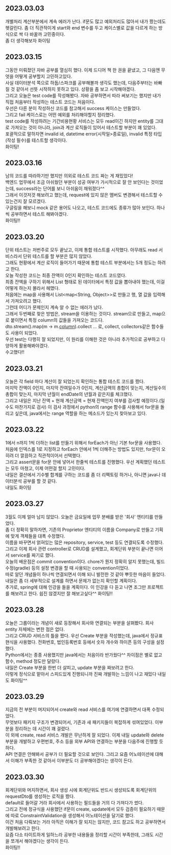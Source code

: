 ## 2023.03.03
개별처리 계산부분에서 계속 에러가 난다. if문도 많고 예외처리도 많아서 내가 짰는데도 헷갈린다. 좀 더 직관적이게 start와 end 변수를 두고 케이스별로 값을 다르게 하는 방식으로 싹 다 바꿀까 고민중이다.  
좀 더 생각해보자 화이팅

## 2023.03.15
그동안 미뤄졌던 자바 공부를 열심히 했다. 이제 드디어 책 한 권을 끝냈고, 그 다음엔 무엇을 어떻게 공부할지 고민하고있다.  
사실 데이터분석 쪽으로 하둡/스파크를 공부해볼까 생각도 했는데, 다음주부터는 바빠질 것 같아서 선뜻 시작하지 못하고 있다.
상황을 좀 보고 시작해야겠다.  
그리고 오늘은 test code를 작성해봤다. 자바 공부하면서 따라 써보기는 했지만 내가 직접 처음부터 작성하는 테스트 코드는 처음이다.  
우선은 다른 분이 작성하신 코드를 참고해서 success 케이스는 만들었다.  
그리고 fail 케이스로는 어떤 예외를 처리해야할지 정리했다.  
test code를 작성하려는 기간비용현황 서비스는 모두 read이긴 하지만 entity를 그대로 가져오는 것이 아니라, join과 계산 로직들이 있어서 테스트할 부분이 꽤 있었다.  
포괄적으로 말하자면 invalid id, datetime error(시작일>종료일), invalid 특정 타입(작성 필수)를 테스트할 생각이다.  
화이팅!

## 2023.03.16
남의 코드를 따라하기만 했지만 의외로 테스트 코드 짜는 게 재밌었다!  
백엔드 업무에서 조금 아쉬웠던 부분이 성공 여부가 가시적으로 잘 안 보인다는 것이었는데, success라는 단어를 보니 아쉬움이 채워졌다^^  
그래서 이것저것 해보려고 했는데, request에 있지 않은 멤버도 변경해서 테스트할 수 있는건지 잘 모르겠다.  
구글링을 해보니 mock 같은 용어도 나오고, 테스트 코드에도 종류가 많아 보인다. 하나씩 공부하면서 테스트 해봐야겠다.  
화이팅!!

## 2023.03.20
단위 테스트는 저번주로 모두 끝났고, 이제 통합 테스트를 시작했다. 아무래도 read 서비스라서 단위 테스트를 할 부분은 많지 않았다.  
그래도 현황에서 계산 로직이 들어가기 때문에 통합 테스트 부분에서는 5개 정도는 하려고 한다.  
오늘 작성한 코드는 최종 잔액이 0인지 확인하는 테스트 코드였다.  
최종 잔액을 구하기 위해서 List<vo> 형태로 된 데이터에서 특정 값을 뽑아내야 했는데, 이걸 어떻게 하는지 몰라서 헤맸다.  
처음에는 map을 사용해서 List<map<String, Object>>로 만들고 행, 열 값을 입력해서 가져오려고 했다.  
그런데 어디가 문제인지 계속 알 수 없는 에러가 났다.  
그래서 두번째로 찾은 방법은, stream을 이용하는 것이다. stream으로 만들고, map으로 붙이면서 특정 column의 값들을 가져오는 코드다.  
dto.stream().map(m -> m.[column]()).collect ... 로, collect, collectors같은 함수들도 사용이 되었다.  
우선 test는 다행히 잘 되었지만, 이 원리를 이해한 것은 아니라 추가적으로 공부하고 다양하게 활용해봐야겠다.  
수고했다!!

## 2023.03.21
오늘은 각 field 마다 계산이 잘 되었는지 확인하는 통합 테스트 코드를 짰다.  
마지막 잔액이 0인지, 마지막 잔여일수가 0인지, 계산금액의 총합이 맞는지, 계산일수의 총합이 맞는지, 마지막 년월이 endDate의 년월과 같은지를 체크했다.  
그리고 내일은 지난 잔액 + 현재 계산금액 = 현재 잔액인지 여부를 검사할 예정이다.(일수도 마찬가지로 검사)
이 검사 과정에서 python의 range 함수를 사용해서 for문을 돌리고 싶은데, java에서는 range 역할을 하는 메소드가 있는지 찾아보고 있다.  

## 2023.03.22
1에서 n까지 1씩 더하는 list를 만들기 위해서 forEach가 아닌 기본 for문을 사용했다.  
처음에 인덱스를 1로 지정하고 forEach 안에서 1씩 더해주는 방법도 있지만, for문이 오히려 더 깔끔하고 직관적이어서 선택했다.  
그리고 assert문을 for문 안에 넣어서 한줄씩 테스트를 진행했다. 우선 계획했던 테스트는 모두 마쳤고, 이제 어떤걸 할지 고민이다.  
내일은 결산에서 기수별 합계를 구하는 코드를 좀 더 리팩토링 하거나, 아니면 java나 데이터분석 공부를 할 것 같다.  
내일도 화이팅

## 2023.03.27
3월도 이제 얼마 남지 않았다. 오늘은 금요일에 업무 분배를 받은 '회사' 엔티티를 만들었다.  
좀 더 정확히 말하자면, 기존의 Proprietor 엔티티의 이름을 Company로 만들고 기획에 맞게 객체들을 대폭 수정했다.  
이름을 바꾸면서 얽혀있는 많은 repository, service, test 등도 연결되도록 수정했다.  
그리고 이제 회사 관련 controller로 CRUD를 설계했고, 회계단위 부분이 끝나면 이어서 service를 짜기로 했다.  
오늘의 배운점은 commit convention이다. chore가 뭔지 정확히 알지 못했는데, 빌드 수정(gradle) 등의 설정 변경을 할 때 사용되는 convention이었다.  
따로 알던 개념들이 하나씩 연결되면서 이해 되니 발전한 것 같아 뿌듯한 마음이 들었다. 내일은 좀 더 세부적으로 설계를 하면서 문제가 없는지 확인할 계획이다.  
추가로, spring에 대해 인강을 들을 계획이다. 이 인강을 다 듣고 나면 조그만 프로젝트를 해보려고 한다. 쉽진 않겠지만 잘 해보고싶다^^
화이팅!!

## 2023.03.28
오늘은 그룹이라는 개념이 새로 등장해서 회사와 연결되는 부분을 살펴봤다. 회사 entity 자체에는 변한 점은 없다.  
그리고 CRUD 서비스의 틀을 짰다. 우선 Create 부분을 작성했는데, java에서 정규표현식을 사용했다. 전화번호, 법인등록번호 등에서 숫자 개수와 하이픈 등의 구성을 설정했다.  
Python에서는 종종 사용했지만 java에서는 처음이라 반가웠다^^ 차이점은 별로 없고 함수, method 정도만 달랐다.  
내일은 Create 부분을 한번 더 살피고, update 부분을 짜보려고 한다.  
이렇게 정식으로 맡아서 스피드있게 진행되니까 진짜 개발하는 느낌이 나고 재밌다 내일도 화이팅^^

## 2023.03.29
지금의 전 부분이 머지되어서 create와 read 서비스를 여기에 연결하면서 대폭 수정되었다.  
무엇보다 패키지 구조가 변경되어서, 기존과 새 패키지들이 복잡하게 섞여있었다. 이부분을 정리하는 데 시간이 꽤 걸렸다.  
이 외에 create, read 서비스 개발은 무난하게 잘 되었다.
이제 내일 update와 delete 부분을 개발하고 우편번호, 주소 등을 외부 API와 연결하는 부분을 다음주에 진행할 듯 하다.  
API 연결은 안해봐서 공부가 더 필요할 것으로 보인다. 그리고 요즘 어노테이션에 대해서 이해가 부족한 것 같아서 이부분도 더 공부해야겠다는 생각이 든다.  

## 2023.03.30
회계단위와 머지하면서, 회사 생성 시에 회계단위도 반드시 생성되도록 회계단위의 requestDto를 생성하는 로직을 짰다.  
default로 들어갈 거라 회사에서 사용하는 필드들을 거의 다 가져다가 썼다.  
그리고 전에 정규식을 사용했던 if문이 create, update에서 모두 검증이 필요하기 때문에 따로 ConstraintValidation을 생성해서 어노테이션을 달기로 했다.  
이건 처음 다뤄보는 거라 아직은 이해가 잘 되지는 않지만, 코드 참고도 하고 공부하면서 개발해보려고 한다.  
요즘 다소 타이트하게 일하느라 공부한 내용들을 정리할 시간이 부족한데, 그래도 시간을 쪼개서 해야겠다는 생각이 든다.  
화이팅!!

